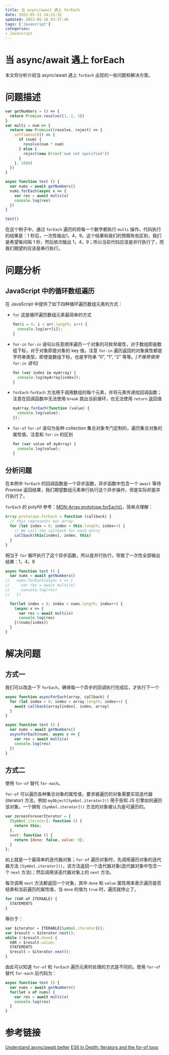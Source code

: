 ```yaml
---
title: 当 async/await 遇上 forEach
date: 2022-05-31 14:21:32
updated: 2022-06-18 03:37:46
tags: ['Javascript']
categories:
- Javascript
---
```


# 当 async/await 遇上 forEach

本文将分析介绍当 async/await 遇上 `forEach` 出现的一些问题和解决方案。

<!--more-->


# 问题描述

```js
var getNumbers = () => {
  return Promise.resolve([1, 2, 3])
}
var multi = num => {
  return new Promise((resolve, reject) => {
    setTimeout(() => {
      if (num) {
        resolve(num * num)
      } else {
        reject(new Error('num not specified'))
      }
    }, 1000)
  })
}

async function test () {
  var nums = await getNumbers()
  nums.forEach(async x => {
    var res = await multi(x)
    console.log(res)
  })
}

test()
```

在这个例子中，通过 `forEach` 遍历的将每一个数字都执行 `multi` 操作。代码执行的结果是：1 秒后，一次性输出1，4，9。这个结果和我们的预期有些区别，我们是希望每间隔 1 秒，然后依次输出 1，4，9；所以当前代码应该是并行执行了，而我们期望的应该是串行执行。

# 问题分析

## JavaScript 中的循环数组遍历

在 JavaScript 中提供了如下四种循环遍历数组元素的方式：

- `for`
  这是循环遍历数组元素最简单的方式

  ```js
  for(i = 0; i < arr.length; i++) {
    console.log(arr[i]);
  }
  ```

- `for-in`
  `for-in` 语句以任意顺序遍历一个对象的可枚举属性，对于数组即是数组下标，对于对象即是对象的 key 值。注意 `for-in` 遍历返回的对象属性都是字符串类型，即使是数组下标，也是字符串 “0”, “1”, “2” 等等。*[不推荐使用 `for-in` 语句]*

  ```js
  for (var index in myArray) {
    console.log(myArray[index]);
  }
  ```

- `forEach`
  `forEach` 方法用于调用数组的每个元素，并将元素传递给回调函数；注意在回调函数中无法使用 `break` 跳出当前循环，也无法使用 `return` 返回值

  ```js
  myArray.forEach(function (value) {
    console.log(value);
  });
  ```

- `for-of`
  `for-of` 语句为各种 collection 集合对象专门定制的，遍历集合对象的属性值，注意和 `for-in` 的区别

  ```js
  for (var value of myArray) {
    console.log(value);
  }
  ```

## 分析问题

在本例中 `forEach` 的回调函数是一个异步函数，异步函数中包含一个 `await` 等待 Promise 返回结果，我们期望数组元素串行执行这个异步操作，但是实际却是并行执行了。

`forEach` 的 polyfill 参考：[MDN-Array.prototype.forEach()](https://developer.mozilla.org/zh-CN/docs/Web/JavaScript/Reference/Global_Objects/Array/forEach)，简单点理解：

```js
Array.prototype.forEach = function (callback) {
  // this represents our array
  for (let index = 0; index < this.length; index++) {
    // We call the callback for each entry
    callback(this[index], index, this)
  }
}
```

相当于 `for` 循环执行了这个异步函数，所以是并行执行，导致了一次性全部输出结果：1，4，9

```js
async function test () {
  var nums = await getNumbers()
//   nums.forEach(async x => {
//     var res = await multi(x)
//     console.log(res)
//   })

  for(let index = 0; index < nums.length; index++) {
    (async x => {
      var res = await multi(x)
      console.log(res)
    })(nums[index])
  }
}
```

# 解决问题

## 方式一

我们可以改造一下 `forEach`，确保每一个异步的回调执行完成后，才执行下一个

```js
async function asyncForEach(array, callback) {
  for (let index = 0; index < array.length; index++) {
    await callback(array[index], index, array)
  }
}

async function test () {
  var nums = await getNumbers()
  asyncForEach(nums, async x => {
    var res = await multi(x)
    console.log(res)
  })
}
```

## 方式二

使用 `for-of` 替代 `for-each`。

`for-of` 可以遍历各种集合对象的属性值，要求被遍历的对象需要实现迭代器 (iterator) 方法，例如 `myObject[Symbol.iterator]()` 用于告知 JS 引擎如何遍历该对象。一个拥有 `[Symbol.iterator]()` 方法的对象被认为是可遍历的。

```js
var zeroesForeverIterator = {
  [Symbol.iterator]: function () {
    return this;
  },
  next: function () {
    return {done: false, value: 0};
  }
};
```

如上就是一个最简单的迭代器对象；`for-of` 遍历对象时，先调用遍历对象的迭代器方法 `[Symbol.iterator]()`，该方法返回一个迭代器对象(迭代器对象中包含一个 `next` 方法)；然后调用该迭代器对象上的 `next` 方法。

每次调用 `next` 方法都返回一个对象，其中 `done` 和 `value` 属性用来表示遍历是否结束和当前遍历的属性值，当 `done` 的值为 `true` 时，遍历就停止了。

```js
for (VAR of ITERABLE) {
  STATEMENTS
}
```

等价于：

```js
var $iterator = ITERABLE[Symbol.iterator]();
var $result = $iterator.next();
while (!$result.done) {
  VAR = $result.value;
  STATEMENTS
  $result = $iterator.next();
}
```

由此可以知道 `for-of` 和 `forEach` 遍历元素时处理的方式是不同的。使用 `for-of` 替代 `for-each` 后代码为：

```js
async function test () {
  var nums = await getNumbers()
  for(let x of nums) {
    var res = await multi(x)
    console.log(res)
  }
}
```

# 参考链接

[Understand async/await better](https://codeburst.io/understand-async-await-better-7a03aeba60fe)
[ES6 In Depth: Iterators and the for-of loop](https://hacks.mozilla.org/2015/04/es6-in-depth-iterators-and-the-for-of-loop/)

